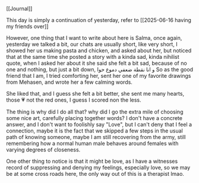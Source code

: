 [[Journal]]

This day is simply a continuation of yesterday, refer to [[2025-06-16 having my friends over]]

However, one thing that I want to write about here is Salma, once again, yesterday we talked a bit, our chats are usually short, like very short, I showed her us making pasta and chicken, and asked about her, but noticed that at the same time she posted a story with a kinda sad, kinda nihilist quote, when I asked her about it she said she felt a bit sad, because of no one and nothing, but just a bit down, 
و انا نقطة ضعفي دموع حوا
So as the good friend that I am, I tried comforting her, sent her one of my favorite drawings from Mehasen, and wrote her a few calming words.

She liked that, and I guess she felt a bit better, she sent me many hearts, those 💗 not the red ones, I guess I scored non the less.

The thing is why did I do all that? why did I go the extra mile of choosing some nice art, carefully placing together words? I don't have a concrete answer, and I don't want to foolishly say "Love", but I can't deny that I feel a connection, maybe it is the fact that we skipped a few steps in the usual path of knowing someone, maybe I am still recovering from the army, still remembering how a normal human male behaves around females with varying degrees of closeness.

One other thing to notice is that it might be love, as I have a witnesses record of suppressing and denying my feelings, especially love, so we may be at some cross roads here, the only way out of this is a therapist lmao.